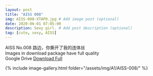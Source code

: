 ```yaml
---
layout: post
title: "AISS 008"
img: AISS-008-XTAPO.jpg # Add image post (optional)
date: 2020-06-01 07:05:00
description: Sexy girl. # Add post description (optional)
tag: [cute, sexy, AISS]
---
```

AISS No.008 路边，你撕开了我的连体丝   
Images in download package have full quality                    
Google Drive [Download Full](http://gestyy.com/e0616r)

{% include image-gallery.html folder="/assets/img/A1/AISS-008/" %}
